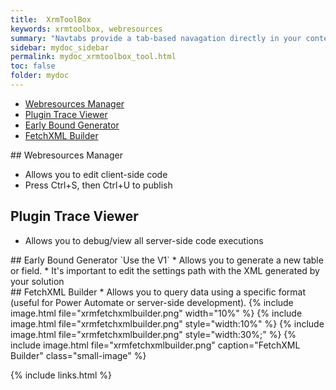 ```yaml
---
title:  XrmToolBox
keywords: xrmtoolbox, webresources
summary: "Navtabs provide a tab-based navagation directly in your content, allowing users to click from tab to tab to see different panels of condtent."
sidebar: mydoc_sidebar
permalink: mydoc_xrmtoolbox_tool.html
toc: false
folder: mydoc
---
```


<ul id="profileTabs" class="nav nav-tabs">
    <li class="active"><a class="noCrossRef" href="#webresources-manager" data-toggle="tab">Webresources Manager</a></li>
    <li><a class="noCrossRef" href="#plugin-trace-viewer" data-toggle="tab">Plugin Trace Viewer</a></li>
    <li><a class="noCrossRef" href="#early-bound-generator" data-toggle="tab">Early Bound Generator</a></li>
    <li><a class="noCrossRef" href="#fetchxml-builder" data-toggle="tab">FetchXML Builder</a></li>
</ul>
  <div class="tab-content">
<div role="tabpanel" class="tab-pane active" id="webresources-manager" markdown="1">
## Webresources Manager

* Allows you to edit client-side code  
* Press Ctrl+S, then Ctrl+U to publish  
</div>

<div role="tabpanel" class="tab-pane" id="plugin-trace-viewer">
    <h2>Plugin Trace Viewer</h2>
    <ul>
      <li>Allows you to debug/view all server-side code executions</li>
    </ul>
</div>

<div role="tabpanel" class="tab-pane" id="early-bound-generator" markdown="1">
## Early Bound Generator
`Use the V1`
* Allows you to generate a new table or field.
* It's important to edit the settings path with the XML generated by your solution
</div>

<div role="tabpanel" class="tab-pane" id="fetchxml-builder" markdown="1">
## FetchXML Builder
* Allows you to query data using a specific format (useful for Power Automate or server-side development).
{% include image.html file="xrmfetchxmlbuilder.png" width="10%" %}
{% include image.html file="xrmfetchxmlbuilder.png" style="width:10%" %}
{% include image.html file="xrmfetchxmlbuilder.png" style="width:30%;" %}
{% include image.html file="xrmfetchxmlbuilder.png" caption="FetchXML Builder" class="small-image" %}
</div>
</div>

{% include links.html %}
